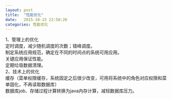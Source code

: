 ```yaml
---
layout: post
title:  "性能优化"
date:   2015-10-15 22:58:26
categories: 性能优化
---
```


1、管理上的优化  
	定时调度，减少随机调度的次数；错峰调度。  
	制定系统应用规范，确定在不同的时间点的系统可用应用。  
	关键应用保证性能。  
	定期垃圾数据清理。  
2、技术上的优化  
	缓存（菜单权限缓存，系统固定之后很少改变，可用将系统中的角色对应权限和菜单固化，不再读取数据库）  
	数据库job、存储过程计算转换为java内存计算，减轻数据库压力。

	
